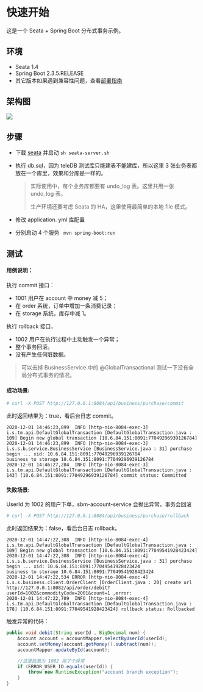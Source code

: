 # 快速开始

这是一个 Seata +  Spring Boot 分布式事务示例。

## 环境

* Seata 1.4
* Spring Boot 2.3.5.RELEASE
* 其它版本如果遇到兼容性问题，查看[部署指南](https://seata.io/zh-cn/docs/ops/deploy-guide-beginner.html)

## 架构图

![](https://seata.io/img/architecture.png)

## 步骤

* 下载 [seata](http://seata.io/zh-cn/blog/download.html) 并启动 ```sh seata-server.sh```

* 执行 db.sql，因为 teleDB 测试库只能建表不能建库，所以这里 3 张业务表都放在一个库里，效果和分库是一样的。

  > 实际使用中，每个业务库都要有  undo_log 表。这里共用一张  undo_log 表。
  >
  > 生产环境还要考虑 Seata 的 HA，这里使用最简单的本地 file 模式。

* 修改 application. yml 库配置

* 分别启动 4 个服务 ``` mvn spring-boot:run```

## 测试

#### 用例说明：

执行 commit 接口：

* 1001 用户在 account 中 money 减 5；
* 在 order 系统，订单中增加一条消费记录；
* 在 storage 系统，库存中减 1。

执行 rollback 接口，

* 1002 用户在执行过程中主动触发一个异常；
* 整个事务回滚。
* 没有产生任何脏数据。

> 可以去掉 BusinessService 中的 @GlobalTransactional 测试一下没有全局分布式事务的情况。

#### 成功场景:

  ```sh
# curl -X POST http://127.0.0.1:8084/api/business/purchase/commit
  ```

此时返回结果为：true，看后台日志 commit。

```shell 
2020-12-01 14:46:23,899  INFO [http-nio-8084-exec-3] i.s.tm.api.DefaultGlobalTransaction [DefaultGlobalTransaction.java : 109] Begin new global transaction [10.6.84.151:8091:77049296939126784]
2020-12-01 14:46:23,899  INFO [http-nio-8084-exec-3] i.s.s.b.service.BusinessService [BusinessService.java : 31] purchase begin ... xid: 10.6.84.151:8091:77049296939126784
business to storage 10.6.84.151:8091:77049296939126784
2020-12-01 14:46:27,284  INFO [http-nio-8084-exec-3] i.s.tm.api.DefaultGlobalTransaction [DefaultGlobalTransaction.java : 143] [10.6.84.151:8091:77049296939126784] commit status: Committed
```

#### 失败场景:

 UserId 为 1002  的用户下单，sbm-account-service 会抛出异常，事务会回滚

  ```sh
# curl -X POST http://127.0.0.1:8084/api/business/purchase/rollback
  ```

此时返回结果为：false，看后台日志 rollback。

```shell 
2020-12-01 14:47:22,308  INFO [http-nio-8084-exec-4] i.s.tm.api.DefaultGlobalTransaction [DefaultGlobalTransaction.java : 109] Begin new global transaction [10.6.84.151:8091:77049541928423424]
2020-12-01 14:47:22,308  INFO [http-nio-8084-exec-4] i.s.s.b.service.BusinessService [BusinessService.java : 31] purchase begin ... xid: 10.6.84.151:8091:77049541928423424
business to storage 10.6.84.151:8091:77049541928423424
2020-12-01 14:47:22,534 ERROR [http-nio-8084-exec-4] i.s.s.business.client.OrderClient [OrderClient.java : 20] create url http://127.0.0.1:8082/api/order/debit?userId=1002&commodityCode=2001&count=1 ,error:
2020-12-01 14:47:22,709  INFO [http-nio-8084-exec-4] i.s.tm.api.DefaultGlobalTransaction [DefaultGlobalTransaction.java : 178] [10.6.84.151:8091:77049541928423424] rollback status: Rollbacked
```

触发异常的代码：

``` java
public void debit(String userId , BigDecimal num) {
    Account account = accountMapper.selectByUserId(userId);
    account.setMoney(account.getMoney().subtract(num));
    accountMapper.updateById(account);

    //这里故意为 1002 抛了个异常
    if (ERROR_USER_ID.equals(userId)) {
        throw new RuntimeException("account branch exception");
    }
}
```







